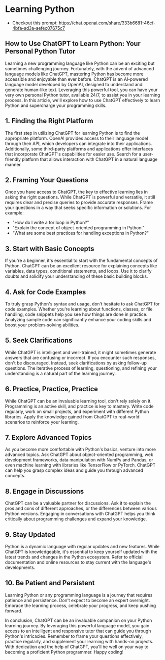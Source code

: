 # Learning Python

- Checkout this prompt: https://chat.openai.com/share/333b6681-46cf-4bfa-ad3a-aefec07675c7

## How to Use ChatGPT to Learn Python: Your Personal Python Tutor

Learning a new programming language like Python can be an exciting but sometimes challenging journey. Fortunately, with the advent of advanced language models like ChatGPT, mastering Python has become more accessible and enjoyable than ever before. ChatGPT is an AI-powered language model developed by OpenAI, designed to understand and generate human-like text. Leveraging this powerful tool, you can have your very own personal Python tutor, available 24/7, to assist you in your learning process. In this article, we'll explore how to use ChatGPT effectively to learn Python and supercharge your programming skills.

## 1. Finding the Right Platform

The first step in utilizing ChatGPT for learning Python is to find the appropriate platform. OpenAI provides access to their language model through their API, which developers can integrate into their applications. Additionally, some third-party platforms and applications offer interfaces that incorporate ChatGPT's capabilities for easier use. Search for a user-friendly platform that allows interaction with ChatGPT in a natural language manner.

## 2. Framing Your Questions

Once you have access to ChatGPT, the key to effective learning lies in asking the right questions. While ChatGPT is powerful and versatile, it still requires clear and precise queries to provide accurate responses. Frame your questions in a way that seeks specific information or solutions. For example:

- "How do I write a for loop in Python?"
- "Explain the concept of object-oriented programming in Python."
- "What are some best practices for handling exceptions in Python?"

## 3. Start with Basic Concepts

If you're a beginner, it's essential to start with the fundamental concepts of Python. ChatGPT can be an excellent resource for explaining concepts like variables, data types, conditional statements, and loops. Use it to clarify doubts and solidify your understanding of these basic building blocks.

## 4. Ask for Code Examples

To truly grasp Python's syntax and usage, don't hesitate to ask ChatGPT for code examples. Whether you're learning about functions, classes, or file handling, code snippets help you see how things are done in practice. Analyzing sample code can significantly enhance your coding skills and boost your problem-solving abilities.

## 5. Seek Clarifications

While ChatGPT is intelligent and well-trained, it might sometimes generate answers that are confusing or incorrect. If you encounter such responses, don't be discouraged. Instead, seek clarifications by asking follow-up questions. The iterative process of learning, questioning, and refining your understanding is a natural part of the learning journey.

## 6. Practice, Practice, Practice

While ChatGPT can be an invaluable learning tool, don't rely solely on it. Programming is an active skill, and practice is key to mastery. Write code regularly, work on small projects, and experiment with different Python libraries. Apply the knowledge gained from ChatGPT to real-world scenarios to reinforce your learning.

## 7. Explore Advanced Topics

As you become more comfortable with Python's basics, venture into more advanced topics. Ask ChatGPT about object-oriented programming, web development frameworks, data manipulation with NumPy and Pandas, or even machine learning with libraries like TensorFlow or PyTorch. ChatGPT can help you grasp complex ideas and guide you through advanced concepts.

## 8. Engage in Discussions

ChatGPT can be a valuable partner for discussions. Ask it to explain the pros and cons of different approaches, or the differences between various Python versions. Engaging in conversations with ChatGPT helps you think critically about programming challenges and expand your knowledge.

## 9. Stay Updated

Python is a dynamic language with regular updates and new features. While ChatGPT is knowledgeable, it's essential to keep yourself updated with the latest trends and changes in the Python ecosystem. Refer to official documentation and online resources to stay current with the language's developments.

## 10. Be Patient and Persistent

Learning Python or any programming language is a journey that requires patience and persistence. Don't expect to become an expert overnight. Embrace the learning process, celebrate your progress, and keep pushing forward.

In conclusion, ChatGPT can be an invaluable companion on your Python learning journey. By leveraging this powerful language model, you gain access to an intelligent and responsive tutor that can guide you through Python's intricacies. Remember to frame your questions effectively, practice regularly, and supplement your learning with hands-on projects. With dedication and the help of ChatGPT, you'll be well on your way to becoming a proficient Python programmer. Happy coding!